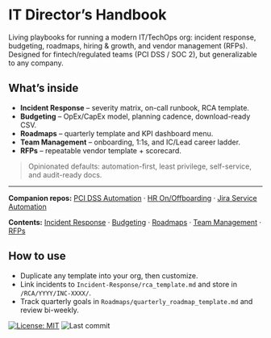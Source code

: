 # IT Director’s Handbook

Living playbooks for running a modern IT/TechOps org: incident response, budgeting, roadmaps, hiring & growth, and vendor management (RFPs). Designed for fintech/regulated teams (PCI DSS / SOC 2), but generalizable to any company.

## What’s inside
- **Incident Response** – severity matrix, on-call runbook, RCA template.
- **Budgeting** – OpEx/CapEx model, planning cadence, download-ready CSV.
- **Roadmaps** – quarterly template and KPI dashboard menu.
- **Team Management** – onboarding, 1:1s, and IC/Lead career ladder.
- **RFPs** – repeatable vendor template + scorecard.

> Opinionated defaults: automation-first, least privilege, self-service, and audit-ready docs.

---

**Companion repos:** 
[PCI DSS Automation](https://github.com/suresh-1001/pci-dss-certification-automation) · 
[HR On/Offboarding](https://github.com/suresh-1001/hr-onboarding-automation) · 
[Jira Service Automation](https://github.com/suresh-1001/jira-service-automation)

**Contents:** [Incident Response](Incident-Response/incident_response.md) · 
[Budgeting](Budgeting/budgeting_playbook.md) · 
[Roadmaps](Roadmaps/quarterly_roadmap_template.md) · 
[Team Management](Team-Management/1on1_template.md) · 
[RFPs](RFPs/rfp_template.md)

## How to use
- Duplicate any template into your org, then customize.
- Link incidents to `Incident-Response/rca_template.md` and store in `/RCA/YYYY/INC-XXXX/`.
- Track quarterly goals in `Roadmaps/quarterly_roadmap_template.md` and review bi-weekly.

[![License: MIT](https://img.shields.io/badge/License-MIT-blue.svg)](LICENSE)
![Last commit](https://img.shields.io/github/last-commit/suresh-1001/it-director-handbook)
